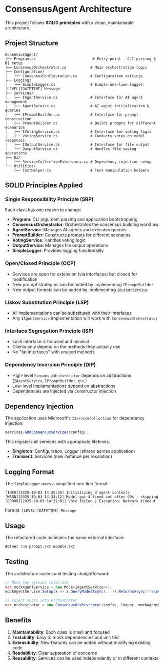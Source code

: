 # ConsensusAgent Architecture

This project follows **SOLID principles** with a clean, maintainable architecture.

## Project Structure

```
ConsensusAgent/
├── Program.cs                          # Entry point - CLI parsing & DI setup
├── ConsensusOrchestrator.cs           # Main orchestration logic
├── Configuration/
│   └── ConsensusConfiguration.cs      # Configuration settings
├── Logging/
│   └── SimpleLogger.cs                # Simple one-line logger: [LEVEL][DATETIME] Message
├── Services/
│   ├── IAgentService.cs               # Interface for AI agent management
│   ├── AgentService.cs                # AI agent initialization & queries
│   ├── IPromptBuilder.cs              # Interface for prompt construction
│   ├── PromptBuilder.cs               # Builds prompts for different scenarios
│   ├── IVotingService.cs              # Interface for voting logic
│   ├── VotingService.cs               # Conducts votes on model responses
│   ├── IOutputService.cs              # Interface for file output
│   └── OutputService.cs               # Handles file saving operations
├── DI/
│   └── ServiceCollectionExtensions.cs # Dependency injection setup
└── Utilities/
    └── TextHelper.cs                  # Text manipulation helpers
```

## SOLID Principles Applied

### Single Responsibility Principle (SRP)
Each class has one reason to change:
- **Program**: CLI argument parsing and application bootstrapping
- **ConsensusOrchestrator**: Orchestrates the consensus building workflow
- **AgentService**: Manages AI agents and executes queries
- **PromptBuilder**: Constructs prompts for different scenarios
- **VotingService**: Handles voting logic
- **OutputService**: Manages file output operations
- **SimpleLogger**: Provides logging functionality

### Open/Closed Principle (OCP)
- Services are open for extension (via interfaces) but closed for modification
- New prompt strategies can be added by implementing `IPromptBuilder`
- New output formats can be added by implementing `IOutputService`

### Liskov Substitution Principle (LSP)
- All implementations can be substituted with their interfaces
- Any `IAgentService` implementation will work with `ConsensusOrchestrator`

### Interface Segregation Principle (ISP)
- Each interface is focused and minimal
- Clients only depend on the methods they actually use
- No "fat interfaces" with unused methods

### Dependency Inversion Principle (DIP)
- High-level `ConsensusOrchestrator` depends on abstractions (`IAgentService`, `IPromptBuilder`, etc.)
- Low-level implementations depend on abstractions
- Dependencies are injected via constructor injection

## Dependency Injection

The application uses Microsoft's `IServiceCollection` for dependency injection:

```csharp
services.AddConsensusServices(config);
```

This registers all services with appropriate lifetimes:
- **Singleton**: Configuration, Logger (shared across application)
- **Transient**: Services (new instance per resolution)

## Logging Format

The `SimpleLogger` uses a simplified one-line format:

```
[INFO][2025-10-03 14:30:45] Initializing 3 agent contexts
[WARN][2025-10-03 14:31:12] Model gpt-4 timed out after 90s - skipping
[ERROR][2025-10-03 14:32:01] Vote failed | Exception: Network timeout
```

Format: `[LEVEL][DATETIME] Message`

## Usage

The refactored code maintains the same external interface:

```bash
dotnet run prompt.txt models.txt
```

## Testing

The architecture makes unit testing straightforward:

```csharp
// Mock any service interface
var mockAgentService = new Mock<IAgentService>();
mockAgentService.Setup(x => x.QueryModelAsync(...)).ReturnsAsync("response");

// Inject mocks into orchestrator
var orchestrator = new ConsensusOrchestrator(config, logger, mockAgentService.Object, ...);
```

## Benefits

1. **Maintainability**: Each class is small and focused
2. **Testability**: Easy to mock dependencies and unit test
3. **Extensibility**: New features can be added without modifying existing code
4. **Readability**: Clear separation of concerns
5. **Reusability**: Services can be used independently or in different contexts
